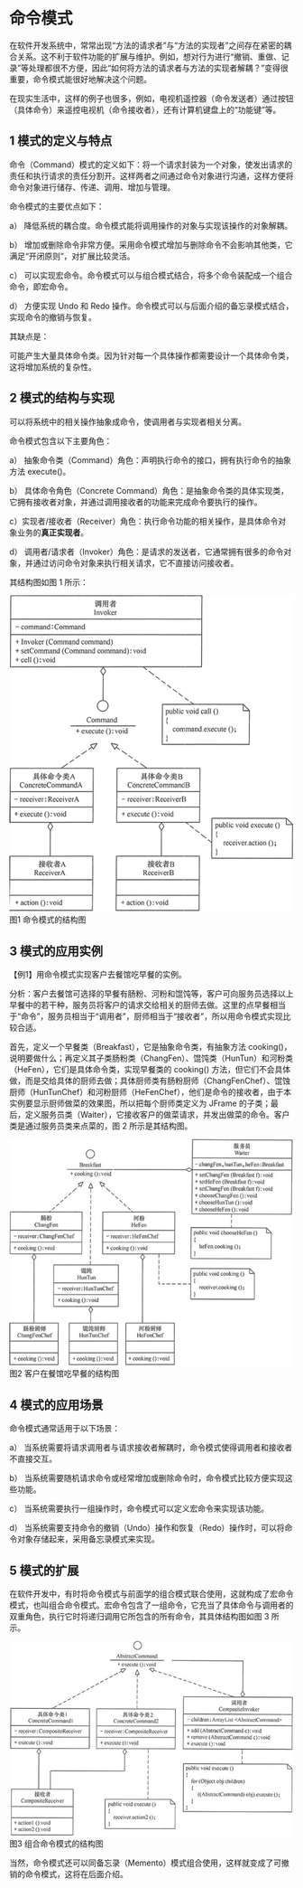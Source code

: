 # 命令模式

​	在软件开发系统中，常常出现“方法的请求者”与“方法的实现者”之间存在紧密的耦合关系。这不利于软件功能的扩展与维护。例如，想对行为进行“撤销、重做、记录”等处理都很不方便，因此“如何将方法的请求者与方法的实现者解耦？”变得很重要，命令模式能很好地解决这个问题。

在现实生活中，这样的例子也很多，例如，电视机遥控器（命令发送者）通过按钮（具体命令）来遥控电视机（命令接收者），还有计算机键盘上的“功能键”等。

## 1 模式的定义与特点

命令（Command）模式的定义如下：将一个请求封装为一个对象，使发出请求的责任和执行请求的责任分割开。这样两者之间通过命令对象进行沟通，这样方便将命令对象进行储存、传递、调用、增加与管理。

命令模式的主要优点如下：

a） 降低系统的耦合度。命令模式能将调用操作的对象与实现该操作的对象解耦。

b） 增加或删除命令非常方便。采用命令模式增加与删除命令不会影响其他类，它满足“开闭原则”，对扩展比较灵活。

c） 可以实现宏命令。命令模式可以与组合模式结合，将多个命令装配成一个组合命令，即宏命令。

d） 方便实现 Undo 和 Redo 操作。命令模式可以与后面介绍的备忘录模式结合，实现命令的撤销与恢复。

 

其缺点是：

可能产生大量具体命令类。因为针对每一个具体操作都需要设计一个具体命令类，这将增加系统的复杂性。

 

## 2 模式的结构与实现

可以将系统中的相关操作抽象成命令，使调用者与实现者相关分离。

命令模式包含以下主要角色：

a） 抽象命令类（Command）角色：声明执行命令的接口，拥有执行命令的抽象方法 execute()。

b） 具体命令角色（Concrete    Command）角色：是抽象命令类的具体实现类，它拥有接收者对象，并通过调用接收者的功能来完成命令要执行的操作。

c）实现者/接收者（Receiver）角色：执行命令功能的相关操作，是具体命令对象业务的**真正实现者**。

d） 调用者/请求者（Invoker）角色：是请求的发送者，它通常拥有很多的命令对象，并通过访问命令对象来执行相关请求，它不直接访问接收者。


 其结构图如图 1 所示：

 

![命令模式的结构图](./images/clip_image001.jpg)
 图1 命令模式的结构图

 

## 3 模式的应用实例

【例1】用命令模式实现客户去餐馆吃早餐的实例。

分析：客户去餐馆可选择的早餐有肠粉、河粉和馄饨等，客户可向服务员选择以上早餐中的若干种，服务员将客户的请求交给相关的厨师去做。这里的点早餐相当于“命令”，服务员相当于“调用者”，厨师相当于“接收者”，所以用命令模式实现比较合适。

首先，定义一个早餐类（Breakfast），它是抽象命令类，有抽象方法 cooking()，说明要做什么；再定义其子类肠粉类（ChangFen）、馄饨类（HunTun）和河粉类（HeFen），它们是具体命令类，实现早餐类的 cooking() 方法，但它们不会具体做，而是交给具体的厨师去做；具体厨师类有肠粉厨师（ChangFenChef）、馄蚀厨师（HunTunChef）和河粉厨师（HeFenChef），他们是命令的接收者，由于本实例要显示厨师做菜的效果图，所以把每个厨师类定义为 JFrame 的子类；最后，定义服务员类（Waiter），它接收客户的做菜请求，并发出做菜的命令。客户类是通过服务员类来点菜的，图 2 所示是其结构图。

 

![客户在餐馆吃早餐的结构图](./images/clip_image003.jpg)
 图2 客户在餐馆吃早餐的结构图

 

 

## 4 模式的应用场景

命令模式通常适用于以下场景：

a） 当系统需要将请求调用者与请求接收者解耦时，命令模式使得调用者和接收者不直接交互。

b） 当系统需要随机请求命令或经常增加或删除命令时，命令模式比较方便实现这些功能。

c） 当系统需要执行一组操作时，命令模式可以定义宏命令来实现该功能。

d） 当系统需要支持命令的撤销（Undo）操作和恢复（Redo）操作时，可以将命令对象存储起来，采用备忘录模式来实现。

 

## 5 模式的扩展

在软件开发中，有时将命令模式与前面学的组合模式联合使用，这就构成了宏命令模式，也叫组合命令模式。宏命令包含了一组命令，它充当了具体命令与调用者的双重角色，执行它时将递归调用它所包含的所有命令，其具体结构图如图 3 所示。

 

![组合命令模式的结构图](./images/clip_image005.jpg)
 图3 组合命令模式的结构图

 

当然，命令模式还可以同备忘录（Memento）模式组合使用，这样就变成了可撤销的命令模式，这将在后面介绍。